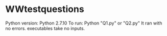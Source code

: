 # WWtestquestions
Python version: Python 2.7.10
To run: Python "Q1.py" or "Q2.py"
It ran with no errors.
executables take no inputs.
